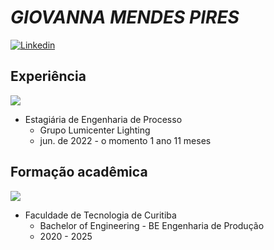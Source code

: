 # *GIOVANNA MENDES PIRES*
[![Linkedin](https://cdn-icons-png.flaticon.com/256/174/174857.png)](https://www.linkedin.com/in/giovanna-mendes-576460179?utm_source=share&utm_campaign=share_via&utm_content=profile&utm_medium=ios_app)

## Experiência
<img src="https://media.licdn.com/dms/image/C510BAQE59VTmdycTVw/company-logo_100_100/0/1631315414283?e=2147483647&v=beta&t=pjMQ-VL0gfpmiyDAIrFmcE-bWl_FiSrgCS2v2pnUARw"> 

- Estagiária de Engenharia de Processo 
  - Grupo Lumicenter Lighting
  - jun. de 2022 - o momento 1 ano 11 meses

## Formação acadêmica
<img src="https://media.licdn.com/dms/image/C4E0BAQHkdEayqw3jOw/company-logo_100_100/0/1631324757793?e=2147483647&v=beta&t=8MEL-7komf7mJ45xyNdFssiFge-0Mu6Br4P5NqxQZ9U">

- Faculdade de Tecnologia de Curitiba
  - Bachelor of Engineering - BE Engenharia de Produção
  - 2020 - 2025
